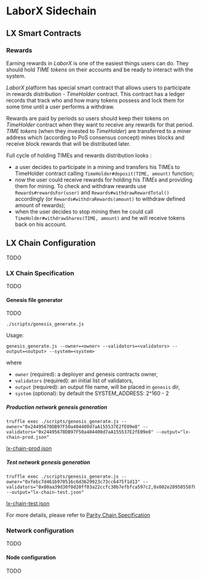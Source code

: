 # LaborX Sidechain

## LX Smart Contracts

### Rewards

Earning rewards in _LaborX_ is one of the easiest things users can do. They should hold _TIME tokens_ on their accounts and be ready to interact with the system.

_LaborX_ platform has special smart contract that allows users to participate in rewards distribution - _TimeHolder_ contract. This contract has a ledger records that track who and how many tokens possess and lock them for some time until a user performs a withdraw.

Rewards are paid by periods so users should keep their tokens on _TimeHolder_ contract when they want to receive any rewards for that period. _TIME tokens_ (when they invested to _TimeHolder_) are transferred to a miner address which (according to PoS consensus concept) mines blocks and receive block rewards that will be distributed later.

Full cycle of holding TIMEs and rewards distribution looks :

- a user decides to participate in a mining and transfers his TIMEs to TimeHolder contract calling `TimeHolder#deposit(TIME, amount)` function;
- now the user could receive rewards for holding his _TIMEs_ and providing them for mining. To check and withdraw rewards use `Rewards#rewardsFor(user)` and `Rewards#withdrawRewardTotal()` accordingly (or `Rewards#withdraRewards(amount)` to withdraw defined amount of rewards);
- when the user decides to stop mining then he could call `TimeHolder#withdrawShares(TIME, amount)` and he will receive tokens back on his account.


## LX Chain Configuration

TODO

### LX Chain Specification

TODO

#### Genesis file generator

TODO

`./scripts/genesis_generate.js`

Usage:
```
genesis_generate.js --owner=<owner> --validators=<validators> --output=<output> --system=<system>
```
where
- `owner` (required): a deployer and genesis contracts owner,
- `validators` (required): an initial list of validators,
- `output` (required): an output file name, will be placed in `genesis` dir,
- `system` (optional): by default the SYSTEM_ADDRESS: 2^160 - 2

##### Production network genesis generation
```
truffle exec ./scripts/genesis_generate.js --owner="0x24495670DB97F50a404400d7aA155537E2fE09e8" --validators="0x24495670DB97F50a404400d7aA155537E2fE09e8" --output="lx-chain-prod.json"
```

[lx-chain-prod.json](./genesis/lx-chain-prod.json)

##### Test network genesis generation
```
truffle exec ./scripts/genesis_generate.js --owner="0xfebc7d461b970516c6d3629923c73cc6475f1d13" --validators="0x00aa39d30f0d20ff03a22ccfc30b7efbfca597c2,0x002e28950558fbede1a9675cb113f0bd20912019" --output="lx-chain-test.json"
```

[lx-chain-test.json](./genesis/lx-chain-test.json)

For more details, please refer to [Parity Chain Specification](https://wiki.parity.io/Chain-specification)

### Network configuration

TODO

#### Node configuration

TODO
